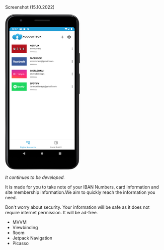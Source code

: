 Screenshot (15.10.2022)

<img src="https://github.com/emretanerc/AccountBox/blob/main/preview.png" width="240" height="500">

*It continues to be developed.*

It is made for you to take note of your IBAN Numbers, card information and site membership information.We aim to quickly reach the information you need.

Don't worry about security. Your information will be safe as it does not require internet permission. It will be ad-free.


- MVVM
- Viewbinding
- Room
- Jetpack Navigation
- Picasso
